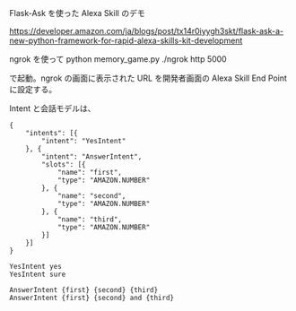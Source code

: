 Flask-Ask を使った Alexa Skill のデモ

https://developer.amazon.com/ja/blogs/post/tx14r0iyygh3skt/flask-ask-a-new-python-framework-for-rapid-alexa-skills-kit-development

ngrok を使って
  python memory_game.py
  ./ngrok http 5000

で起動。ngrok の画面に表示された URL を開発者画面の Alexa Skill End
Point に設定する。

Intent と会話モデルは、

```
{
    "intents": [{
        "intent": "YesIntent"
    }, {
        "intent": "AnswerIntent",
        "slots": [{
            "name": "first",
            "type": "AMAZON.NUMBER"
        }, {
            "name": "second",
            "type": "AMAZON.NUMBER"
        }, {
            "name": "third",
            "type": "AMAZON.NUMBER"
        }]
    }]
}
```


```
YesIntent yes
YesIntent sure

AnswerIntent {first} {second} {third}
AnswerIntent {first} {second} and {third}
```
